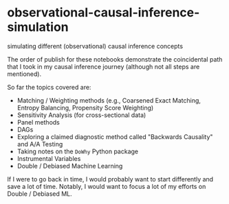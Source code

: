 # observational-causal-inference-simulation
simulating different (observational) causal inference concepts

The order of publish for these notebooks demonstrate the coincidental path that I took in my causal inference journey (although not all steps are mentioned).

So far the topics covered are:
- Matching / Weighting methods (e.g., Coarsened Exact Matching, Entropy Balancing, Propensity Score Weighting)
- Sensitivity Analysis (for cross-sectional data)
- Panel methods
- DAGs
- Exploring a claimed diagnostic method called "Backwards Causality" and A/A Testing
- Taking notes on the `DoWhy` Python package
- Instrumental Variables
- Double / Debiased Machine Learning

If I were to go back in time, I would probably want to start differently and save a lot of time. Notably, I would want to focus a lot of my efforts on Double / Debiased ML. 

